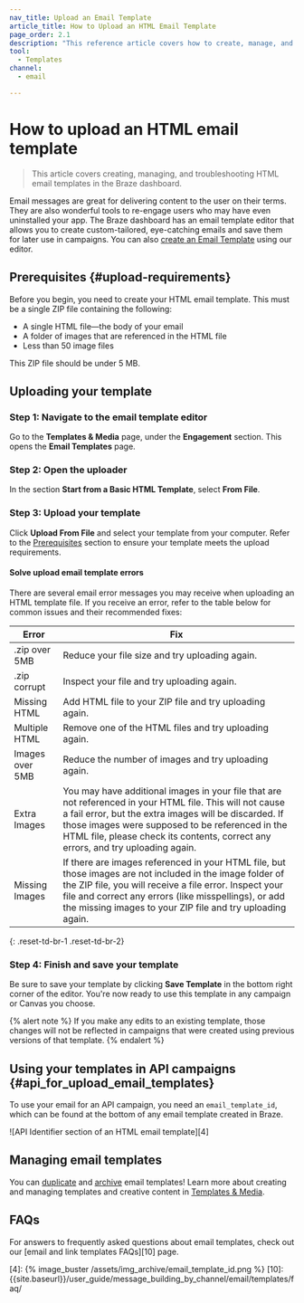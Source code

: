 ```yaml
---
nav_title: Upload an Email Template
article_title: How to Upload an HTML Email Template
page_order: 2.1
description: "This reference article covers how to create, manage, and troubleshoot an HTML email template using the Braze dashboard."
tool:
  - Templates
channel:
  - email

---
```


# How to upload an HTML email template

> This article covers creating, managing, and troubleshooting HTML email templates in the Braze dashboard.

Email messages are great for delivering content to the user on their terms. They are also wonderful tools to re-engage users who may have even uninstalled your app. The Braze dashboard has an email template editor that allows you to create custom-tailored, eye-catching emails and save them for later use in campaigns. You can also [create an Email Template]({{site.baseurl}}/user_guide/message_building_by_channel/email/creating_an_email_template/) using our editor.

## Prerequisites {#upload-requirements}

Before you begin, you need to create your HTML email template. This must be a single ZIP file containing the following:

* A single HTML file—the body of your email
* A folder of images that are referenced in the HTML file
* Less than 50 image files

This ZIP file should be under 5 MB.

## Uploading your template

### Step 1: Navigate to the email template editor

Go to the __Templates & Media__ page, under the __Engagement__ section. This opens the __Email Templates__ page.

### Step 2: Open the uploader

In the section **Start from a Basic HTML Template**, select **From File**.

### Step 3: Upload your template

Click **Upload From File** and select your template from your computer. Refer to the [Prerequisites](#upload-requirements) section to ensure your template meets the upload requirements.

#### Solve upload email template errors

There are several email error messages you may receive when uploading an HTML template file. If you receive an error, refer to the table below for common issues and their recommended fixes:

| Error | Fix |
|---|---|
|.zip over 5MB| Reduce your file size and try uploading again.|
|.zip corrupt| Inspect your file and try uploading again. |
|Missing HTML| Add HTML file to your ZIP file and try uploading again.|
|Multiple HTML| Remove one of the HTML files and try uploading again.|
|Images over 5MB| Reduce the number of images and try uploading again. |
|Extra Images| You may have additional images in your file that are not referenced in your HTML file. This will not cause a fail error, but the extra images will be discarded. If those images were supposed to be referenced in the HTML file, please check its contents, correct any errors, and try uploading again.
|Missing Images| If there are images referenced in your HTML file, but those images are not included in the image folder of the ZIP file, you will receive a file error. Inspect your file and correct any errors (like misspellings), or add the missing images to your ZIP file and try uploading again.|
{: .reset-td-br-1 .reset-td-br-2}

### Step 4: Finish and save your template

Be sure to save your template by clicking **Save Template** in the bottom right corner of the editor. You're now ready to use this template in any campaign or Canvas you choose.

{% alert note %}
If you make any edits to an existing template, those changes will not be reflected in campaigns that were created using previous versions of that template.
{% endalert %}

## Using your templates in API campaigns {#api_for_upload_email_templates}

To use your email for an API campaign, you need an `email_template_id`, which can be found at the bottom of any email template created in Braze.

![API Identifier section of an HTML email template][4]

## Managing email templates

You can [duplicate]({{site.baseurl}}/user_guide/engagement_tools/templates_and_media/duplicate/) and [archive]({{site.baseurl}}/user_guide/engagement_tools/templates_and_media/archive/) email templates! Learn more about creating and managing templates and creative content in [Templates & Media]({{site.baseurl}}/user_guide/engagement_tools/templates_and_media/).

## FAQs

For answers to frequently asked questions about email templates, check out our [email and link templates FAQs][10] page.


[4]: {% image_buster /assets/img_archive/email_template_id.png %}
[10]: {{site.baseurl}}/user_guide/message_building_by_channel/email/templates/faq/